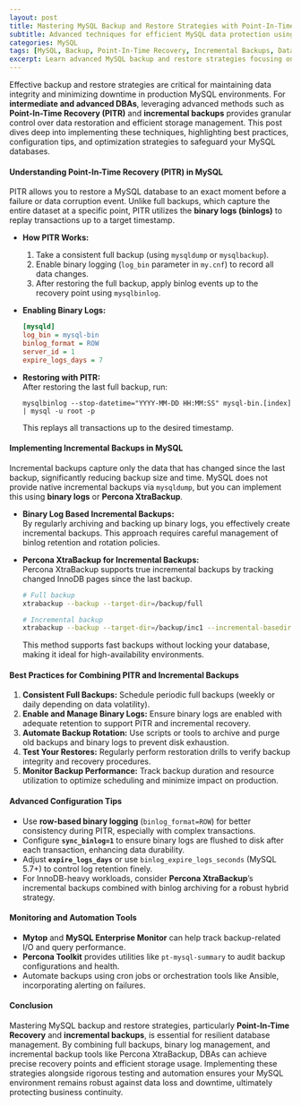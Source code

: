 ```yaml
---
layout: post
title: Mastering MySQL Backup and Restore Strategies with Point-In-Time Recovery and Incremental Backups  
subtitle: Advanced techniques for efficient MySQL data protection using PITR and incremental backup methods  
categories: MySQL  
tags: [MySQL, Backup, Point-In-Time Recovery, Incremental Backups, Database Management, Data Recovery, Backup Strategies]  
excerpt: Learn advanced MySQL backup and restore strategies focusing on point-in-time recovery and incremental backups to ensure data integrity and minimize downtime.  
---
```

Effective backup and restore strategies are critical for maintaining data integrity and minimizing downtime in production MySQL environments. For **intermediate and advanced DBAs**, leveraging advanced methods such as **Point-In-Time Recovery (PITR)** and **incremental backups** provides granular control over data restoration and efficient storage management. This post dives deep into implementing these techniques, highlighting best practices, configuration tips, and optimization strategies to safeguard your MySQL databases.

#### Understanding Point-In-Time Recovery (PITR) in MySQL

PITR allows you to restore a MySQL database to an exact moment before a failure or data corruption event. Unlike full backups, which capture the entire dataset at a specific point, PITR utilizes the **binary logs (binlogs)** to replay transactions up to a target timestamp.

- **How PITR Works:**  
  1. Take a consistent full backup (using `mysqldump` or `mysqlbackup`).  
  2. Enable binary logging (`log_bin` parameter in `my.cnf`) to record all data changes.  
  3. After restoring the full backup, apply binlog events up to the recovery point using `mysqlbinlog`.

- **Enabling Binary Logs:**  
  ```ini  
  [mysqld]  
  log_bin = mysql-bin  
  binlog_format = ROW  
  server_id = 1  
  expire_logs_days = 7  
  ```

- **Restoring with PITR:**  
  After restoring the last full backup, run:  
  ```
  mysqlbinlog --stop-datetime="YYYY-MM-DD HH:MM:SS" mysql-bin.[index] | mysql -u root -p
  ```  
  This replays all transactions up to the desired timestamp.

#### Implementing Incremental Backups in MySQL

Incremental backups capture only the data that has changed since the last backup, significantly reducing backup size and time. MySQL does not provide native incremental backups via `mysqldump`, but you can implement this using **binary logs** or **Percona XtraBackup**.

- **Binary Log Based Incremental Backups:**  
  By regularly archiving and backing up binary logs, you effectively create incremental backups. This approach requires careful management of binlog retention and rotation policies.

- **Percona XtraBackup for Incremental Backups:**  
  Percona XtraBackup supports true incremental backups by tracking changed InnoDB pages since the last backup.  
  ```bash  
  # Full backup  
  xtrabackup --backup --target-dir=/backup/full  

  # Incremental backup  
  xtrabackup --backup --target-dir=/backup/inc1 --incremental-basedir=/backup/full  
  ```  
  This method supports fast backups without locking your database, making it ideal for high-availability environments.

#### Best Practices for Combining PITR and Incremental Backups

1. **Consistent Full Backups:** Schedule periodic full backups (weekly or daily depending on data volatility).  
2. **Enable and Manage Binary Logs:** Ensure binary logs are enabled with adequate retention to support PITR and incremental recovery.  
3. **Automate Backup Rotation:** Use scripts or tools to archive and purge old backups and binary logs to prevent disk exhaustion.  
4. **Test Your Restores:** Regularly perform restoration drills to verify backup integrity and recovery procedures.  
5. **Monitor Backup Performance:** Track backup duration and resource utilization to optimize scheduling and minimize impact on production.  

#### Advanced Configuration Tips

- Use **row-based binary logging** (`binlog_format=ROW`) for better consistency during PITR, especially with complex transactions.  
- Configure **`sync_binlog=1`** to ensure binary logs are flushed to disk after each transaction, enhancing data durability.  
- Adjust **`expire_logs_days`** or use `binlog_expire_logs_seconds` (MySQL 5.7+) to control log retention finely.  
- For InnoDB-heavy workloads, consider **Percona XtraBackup**’s incremental backups combined with binlog archiving for a robust hybrid strategy.

#### Monitoring and Automation Tools

- **Mytop** and **MySQL Enterprise Monitor** can help track backup-related I/O and query performance.  
- **Percona Toolkit** provides utilities like `pt-mysql-summary` to audit backup configurations and health.  
- Automate backups using cron jobs or orchestration tools like Ansible, incorporating alerting on failures.

#### Conclusion

Mastering MySQL backup and restore strategies, particularly **Point-In-Time Recovery** and **incremental backups**, is essential for resilient database management. By combining full backups, binary log management, and incremental backup tools like Percona XtraBackup, DBAs can achieve precise recovery points and efficient storage usage. Implementing these strategies alongside rigorous testing and automation ensures your MySQL environment remains robust against data loss and downtime, ultimately protecting business continuity.

